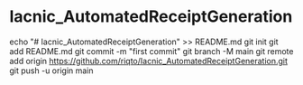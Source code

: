# Iacnic_AutomatedReceiptGeneration
echo "# Iacnic_AutomatedReceiptGeneration" >> README.md
git init
git add README.md
git commit -m "first commit"
git branch -M main
git remote add origin https://github.com/riqto/Iacnic_AutomatedReceiptGeneration.git
git push -u origin main
